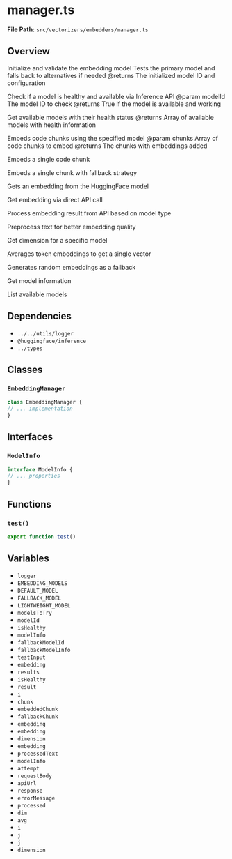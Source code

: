 # manager.ts

**File Path:** `src/vectorizers/embedders/manager.ts`

## Overview

Initialize and validate the embedding model
Tests the primary model and falls back to alternatives if needed
@returns The initialized model ID and configuration

Check if a model is healthy and available via Inference API
@param modelId The model ID to check
@returns True if the model is available and working

Get available models with their health status
@returns Array of available models with health information

Embeds code chunks using the specified model
@param chunks Array of code chunks to embed
@returns The chunks with embeddings added

Embeds a single code chunk

Embeds a single chunk with fallback strategy

Gets an embedding from the HuggingFace model

Get embedding via direct API call

Process embedding result from API based on model type

Preprocess text for better embedding quality

Get dimension for a specific model

Averages token embeddings to get a single vector

Generates random embeddings as a fallback

Get model information

List available models

## Dependencies

- `../../utils/logger`
- `@huggingface/inference`
- `../types`

## Classes

### `EmbeddingManager`

```typescript
class EmbeddingManager {
// ... implementation
}
```

## Interfaces

### `ModelInfo`

```typescript
interface ModelInfo {
// ... properties
}
```

## Functions

### `test()`

```typescript
export function test()
```

## Variables

- `logger`
- `EMBEDDING_MODELS`
- `DEFAULT_MODEL`
- `FALLBACK_MODEL`
- `LIGHTWEIGHT_MODEL`
- `modelsToTry`
- `modelId`
- `isHealthy`
- `modelInfo`
- `fallbackModelId`
- `fallbackModelInfo`
- `testInput`
- `embedding`
- `results`
- `isHealthy`
- `result`
- `i`
- `chunk`
- `embeddedChunk`
- `fallbackChunk`
- `embedding`
- `embedding`
- `dimension`
- `embedding`
- `processedText`
- `modelInfo`
- `attempt`
- `requestBody`
- `apiUrl`
- `response`
- `errorMessage`
- `processed`
- `dim`
- `avg`
- `i`
- `j`
- `j`
- `dimension`


